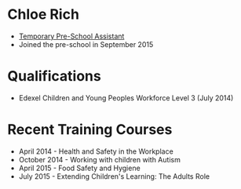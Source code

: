 # Chloe Rich #

* [Temporary Pre-School Assistant](/staff/20131111-Job_Description-Pre-school_Assistant.pdf)
* Joined the pre-school in September 2015

# Qualifications #

* Edexel Children and Young Peoples Workforce Level 3 (July 2014)

# Recent Training Courses #

* April 2014 - Health and Safety in the Workplace
* October 2014 - Working with children with Autism
* April 2015 - Food Safety and Hygiene
* July 2015 - Extending Children's Learning: The Adults Role
